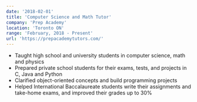 ```yaml
---
date: '2018-02-01'
title: 'Computer Science and Math Tutor'
company: 'Prep Academy'
location: 'Toronto ON'
range: 'February, 2018 - Present'
url: 'https://prepacademytutors.com/'
---
```


- Taught high school and university students in computer science, math and physics
- Prepared private school students for their exams, tests, and projects in C, Java and Python
- Clarified object-oriented concepts and build programming projects
- Helped International Baccalaureate students write their assignments and take-home exams, and improved their grades up to 30%
